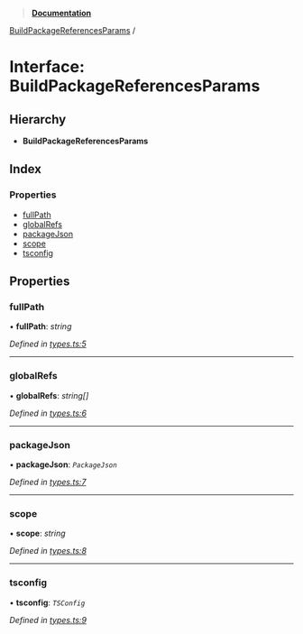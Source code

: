 > **[Documentation](../README.md)**

[BuildPackageReferencesParams](buildpackagereferencesparams.md) /

# Interface: BuildPackageReferencesParams

## Hierarchy

* **BuildPackageReferencesParams**

## Index

### Properties

* [fullPath](buildpackagereferencesparams.md#fullpath)
* [globalRefs](buildpackagereferencesparams.md#globalrefs)
* [packageJson](buildpackagereferencesparams.md#packagejson)
* [scope](buildpackagereferencesparams.md#scope)
* [tsconfig](buildpackagereferencesparams.md#tsconfig)

## Properties

###  fullPath

• **fullPath**: *string*

*Defined in [types.ts:5](https://github.com/dylanaubrey/repodog/blob/37ffcf5/packages/build-references/src/types.ts#L5)*

___

###  globalRefs

• **globalRefs**: *string[]*

*Defined in [types.ts:6](https://github.com/dylanaubrey/repodog/blob/37ffcf5/packages/build-references/src/types.ts#L6)*

___

###  packageJson

• **packageJson**: *`PackageJson`*

*Defined in [types.ts:7](https://github.com/dylanaubrey/repodog/blob/37ffcf5/packages/build-references/src/types.ts#L7)*

___

###  scope

• **scope**: *string*

*Defined in [types.ts:8](https://github.com/dylanaubrey/repodog/blob/37ffcf5/packages/build-references/src/types.ts#L8)*

___

###  tsconfig

• **tsconfig**: *`TSConfig`*

*Defined in [types.ts:9](https://github.com/dylanaubrey/repodog/blob/37ffcf5/packages/build-references/src/types.ts#L9)*
